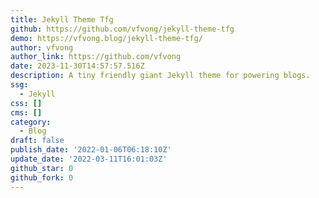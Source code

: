 ```yaml
---
title: Jekyll Theme Tfg
github: https://github.com/vfvong/jekyll-theme-tfg
demo: https://vfvong.blog/jekyll-theme-tfg/
author: vfvong
author_link: https://github.com/vfvong
date: 2023-11-30T14:57:57.516Z
description: A tiny friendly giant Jekyll theme for powering blogs.
ssg:
  - Jekyll
css: []
cms: []
category:
  - Blog
draft: false
publish_date: '2022-01-06T06:18:10Z'
update_date: '2022-03-11T16:01:03Z'
github_star: 0
github_fork: 0
---
```

